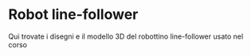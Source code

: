 # Robot line-follower
Qui trovate i disegni e il modello 3D del robottino line-follower usato nel corso
